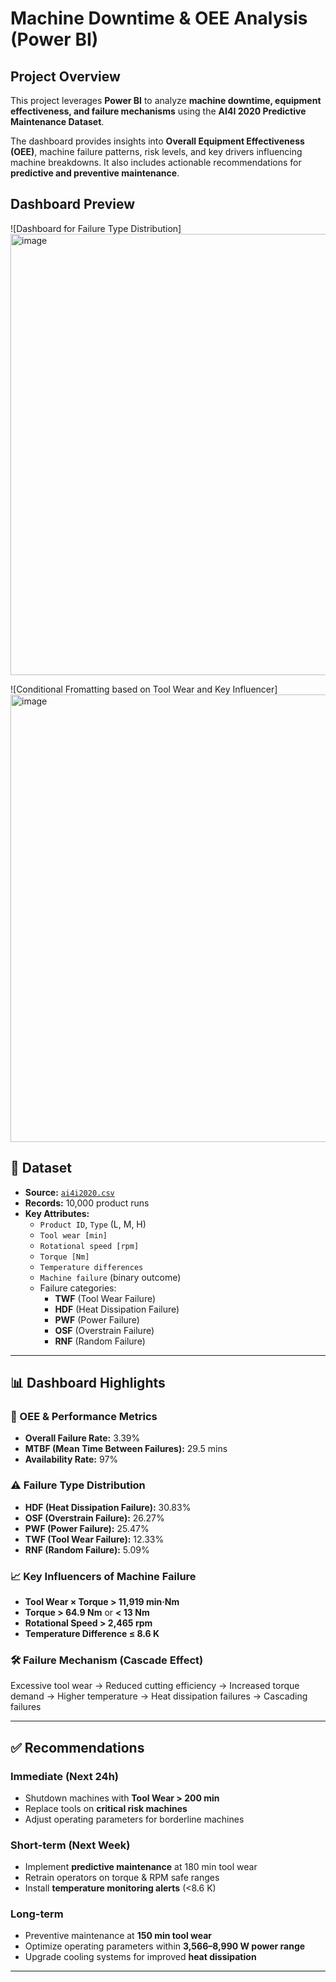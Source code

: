 #  Machine Downtime & OEE Analysis (Power BI)

##  Project Overview  
This project leverages **Power BI** to analyze **machine downtime, equipment effectiveness, and failure mechanisms** using the **AI4I 2020 Predictive Maintenance Dataset**.  

The dashboard provides insights into **Overall Equipment Effectiveness (OEE)**, machine failure patterns, risk levels, and key drivers influencing machine breakdowns. It also includes actionable recommendations for **predictive and preventive maintenance**.

##  Dashboard Preview  


![Dashboard for Failure Type Distribution]<img width="1220" height="706" alt="image" src="https://github.com/user-attachments/assets/edb6378b-ea1b-4673-aa16-da3154b0ad0a" />

![Conditional Fromatting based on Tool Wear and Key Influencer]<img width="1244" height="716" alt="image" src="https://github.com/user-attachments/assets/18bccde9-b5d7-4d1c-b05f-0ac4f5761c2c" />



## 📂 Dataset  
- **Source:** [`ai4i2020.csv`](./ai4i2020.csv)  
- **Records:** 10,000 product runs  
- **Key Attributes:**
  - `Product ID`, `Type` (L, M, H)  
  - `Tool wear [min]`  
  - `Rotational speed [rpm]`  
  - `Torque [Nm]`  
  - `Temperature differences`  
  - `Machine failure` (binary outcome)  
  - Failure categories:  
    - **TWF** (Tool Wear Failure)  
    - **HDF** (Heat Dissipation Failure)  
    - **PWF** (Power Failure)  
    - **OSF** (Overstrain Failure)  
    - **RNF** (Random Failure)  

---

## 📊 Dashboard Highlights  

### 🔧 OEE & Performance Metrics  
- **Overall Failure Rate:** 3.39%  
- **MTBF (Mean Time Between Failures):** 29.5 mins  
- **Availability Rate:** 97%  

### ⚠️ Failure Type Distribution  
- **HDF (Heat Dissipation Failure):** 30.83%  
- **OSF (Overstrain Failure):** 26.27%  
- **PWF (Power Failure):** 25.47%  
- **TWF (Tool Wear Failure):** 12.33%  
- **RNF (Random Failure):** 5.09%  

### 📈 Key Influencers of Machine Failure  
- **Tool Wear × Torque > 11,919 min·Nm**  
- **Torque > 64.9 Nm** or **< 13 Nm**  
- **Rotational Speed > 2,465 rpm**  
- **Temperature Difference ≤ 8.6 K**  

### 🛠 Failure Mechanism (Cascade Effect)  
Excessive tool wear → Reduced cutting efficiency → Increased torque demand → Higher temperature → Heat dissipation failures → Cascading failures  

---

## ✅ Recommendations  

### **Immediate (Next 24h)**  
- Shutdown machines with **Tool Wear > 200 min**  
- Replace tools on **critical risk machines**  
- Adjust operating parameters for borderline machines  

### **Short-term (Next Week)**  
- Implement **predictive maintenance** at 180 min tool wear  
- Retrain operators on torque & RPM safe ranges  
- Install **temperature monitoring alerts** (<8.6 K)  

### **Long-term**  
- Preventive maintenance at **150 min tool wear**  
- Optimize operating parameters within **3,566–8,990 W power range**  
- Upgrade cooling systems for improved **heat dissipation**  

---



